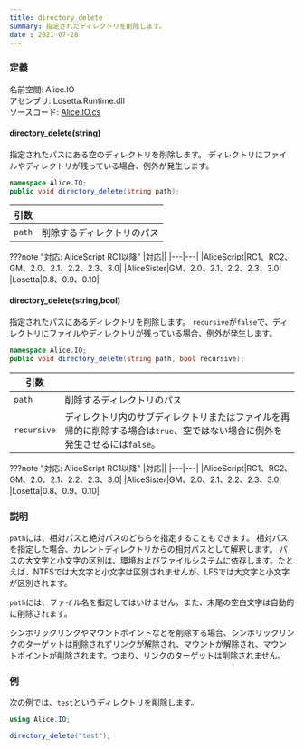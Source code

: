 ```yaml
---
title: directory_delete
summary: 指定されたディレクトリを削除します。
date : 2021-07-28
---
```


### 定義
名前空間: Alice.IO<br/>
アセンブリ: Losetta.Runtime.dll<br/>
ソースコード: [Alice.IO.cs](https://github.com/WSOFT-Project/Losetta/blob/master/Losetta.Runtime/Alice.IO.cs)

#### directory_delete(string)

指定されたパスにある空のディレクトリを削除します。
ディレクトリにファイルやディレクトリが残っている場合、例外が発生します。

```cs title="AliceScript"
namespace Alice.IO;
public void directory_delete(string path);
```

|引数| |
|-|-|
|`path`|削除するディレクトリのパス|

???note "対応: AliceScript RC1以降"
    |対応||
    |---|---|
    |AliceScript|RC1、RC2、GM、2.0、2.1、2.2、2.3、3.0|
    |AliceSister|GM、2.0、2.1、2.2、2.3、3.0|
    |Losetta|0.8、0.9、0.10|

#### directory_delete(string,bool)

指定されたパスにあるディレクトリを削除します。
`recursive`が`false`で、ディレクトリにファイルやディレクトリが残っている場合、例外が発生します。

```cs title="AliceScript"
namespace Alice.IO;
public void directory_delete(string path, bool recursive);
```

|引数| |
|-|-|
|`path`|削除するディレクトリのパス|
|`recursive`|ディレクトリ内のサブディレクトリまたはファイルを再帰的に削除する場合は`true`、空ではない場合に例外を発生させるには`false`。|

???note "対応: AliceScript RC1以降"
    |対応||
    |---|---|
    |AliceScript|RC1、RC2、GM、2.0、2.1、2.2、2.3、3.0|
    |AliceSister|GM、2.0、2.1、2.2、2.3、3.0|
    |Losetta|0.8、0.9、0.10|

### 説明
`path`には、相対パスと絶対パスのどちらを指定することもできます。
相対パスを指定した場合、カレントディレクトリからの相対パスとして解釈します。
パスの大文字と小文字の区別は、環境およびファイルシステムに依存します。たとえば、NTFSでは大文字と小文字は区別されませんが、LFSでは大文字と小文字が区別されます。

`path`には、ファイル名を指定してはいけません。また、末尾の空白文字は自動的に削除されます。

シンボリックリンクやマウントポイントなどを削除する場合、シンボリックリンクのターゲットは削除されずリンクが解除され、マウントが解除され、マウントポイントが削除されます。つまり、リンクのターゲットは削除されません。
### 例
次の例では、`test`というディレクトリを削除します。

```cs title="AliceScript"
using Alice.IO;

directory_delete("test");
```